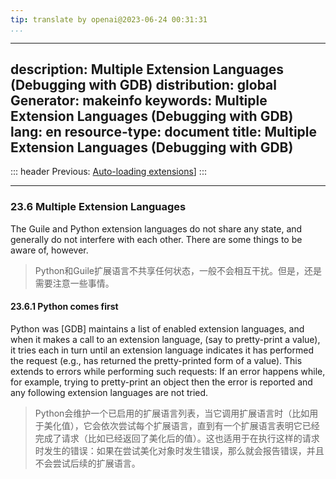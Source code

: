 ```yaml
---
tip: translate by openai@2023-06-24 00:31:31
...
```

---
description: Multiple Extension Languages (Debugging with GDB)
distribution: global
Generator: makeinfo
keywords: Multiple Extension Languages (Debugging with GDB)
lang: en
resource-type: document
title: Multiple Extension Languages (Debugging with GDB)
---
::: header
Previous: [Auto-loading extensions](Auto_002dloading-extensions.html#Auto_002dloading-extensions)]
:::

---

### 23.6 Multiple Extension Languages


The Guile and Python extension languages do not share any state, and generally do not interfere with each other. There are some things to be aware of, however.

> Python和Guile扩展语言不共享任何状态，一般不会相互干扰。但是，还是需要注意一些事情。

#### 23.6.1 Python comes first


Python was [GDB] maintains a list of enabled extension languages, and when it makes a call to an extension language, (say to pretty-print a value), it tries each in turn until an extension language indicates it has performed the request (e.g., has returned the pretty-printed form of a value). This extends to errors while performing such requests: If an error happens while, for example, trying to pretty-print an object then the error is reported and any following extension languages are not tried.

> Python会维护一个已启用的扩展语言列表，当它调用扩展语言时（比如用于美化值），它会依次尝试每个扩展语言，直到有一个扩展语言表明它已经完成了请求（比如已经返回了美化后的值）。这也适用于在执行这样的请求时发生的错误：如果在尝试美化对象时发生错误，那么就会报告错误，并且不会尝试后续的扩展语言。
